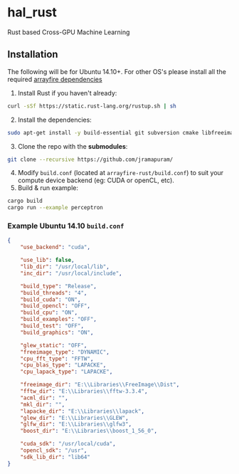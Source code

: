 # hal_rust
Rust based Cross-GPU Machine Learning

## Installation
The following will be for Ubuntu 14.10+.
For other OS's please install all the required [arrayfire dependencies](https://github.com/arrayfire/arrayfire/wiki/Build-Instructions-for-Linux)

  1. Install Rust if you haven't already:
   
  ```bash
  curl -sSf https://static.rust-lang.org/rustup.sh | sh
  ```
  2. Install the dependencies:
  
  ```bash
  sudo apt-get install -y build-essential git subversion cmake libfreeimage-dev libatlas3gf-base libatlas-dev libfftw3-dev liblapacke-dev libboost1.55-all-dev libglew-dev libglewmx-dev libglfw3-dev
  ```
  3. Clone the repo with the **submodules**:

  ```bash
  git clone --recursive https://github.com/jramapuram/
  ```
  4. Modify `build.conf` (located at `arrayfire-rust/build.conf`) to suit your compute device backend (eg: CUDA or openCL, etc).
  5. Build & run example:
  
  ```bash
  cargo build
  cargo run --example perceptron
  ```
### Example Ubuntu 14.10 `build.conf`
```json
{
    "use_backend": "cuda",

    "use_lib": false,
    "lib_dir": "/usr/local/lib",
    "inc_dir": "/usr/local/include",

    "build_type": "Release",
    "build_threads": "4",
    "build_cuda": "ON",
    "build_opencl": "OFF",
    "build_cpu": "ON",
    "build_examples": "OFF",
    "build_test": "OFF",
    "build_graphics": "ON",

    "glew_static": "OFF",
    "freeimage_type": "DYNAMIC",
    "cpu_fft_type": "FFTW",
    "cpu_blas_type": "LAPACKE",
    "cpu_lapack_type": "LAPACKE",

    "freeimage_dir": "E:\\Libraries\\FreeImage\\Dist",
    "fftw_dir": "E:\\Libraries\\fftw-3.3.4",
    "acml_dir": "",
    "mkl_dir": "",
    "lapacke_dir": "E:\\Libraries\\lapack",
    "glew_dir": "E:\\Libraries\\GLEW",
    "glfw_dir": "E:\\Libraries\\glfw3",
    "boost_dir": "E:\\Libraries\\boost_1_56_0",

    "cuda_sdk": "/usr/local/cuda",
    "opencl_sdk": "/usr",
    "sdk_lib_dir": "lib64"
}
```
